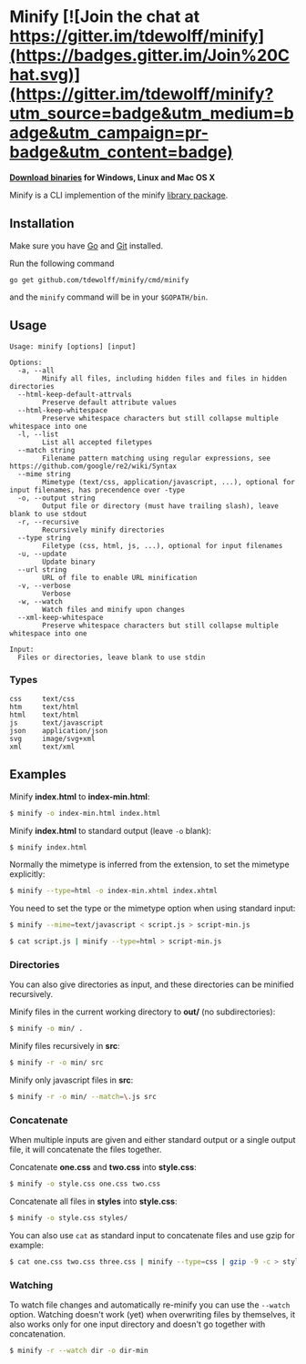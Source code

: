 # Minify [![Join the chat at https://gitter.im/tdewolff/minify](https://badges.gitter.im/Join%20Chat.svg)](https://gitter.im/tdewolff/minify?utm_source=badge&utm_medium=badge&utm_campaign=pr-badge&utm_content=badge)

**[Download binaries](https://dl.equinox.io/tdewolff/minify/stable) for Windows, Linux and Mac OS X**

Minify is a CLI implemention of the minify [library package](https://github.com/tdewolff/minify/blob/master/README.md).

## Installation
Make sure you have [Go](http://golang.org/) and [Git](http://git-scm.com/) installed.

Run the following command

	go get github.com/tdewolff/minify/cmd/minify

and the `minify` command will be in your `$GOPATH/bin`.

## Usage

	Usage: minify [options] [input]

	Options:
	  -a, --all
	        Minify all files, including hidden files and files in hidden directories
	  --html-keep-default-attrvals
	        Preserve default attribute values
	  --html-keep-whitespace
	        Preserve whitespace characters but still collapse multiple whitespace into one
	  -l, --list
	        List all accepted filetypes
	  --match string
	        Filename pattern matching using regular expressions, see https://github.com/google/re2/wiki/Syntax
	  --mime string
	        Mimetype (text/css, application/javascript, ...), optional for input filenames, has precendence over -type
	  -o, --output string
	        Output file or directory (must have trailing slash), leave blank to use stdout
	  -r, --recursive
	        Recursively minify directories
	  --type string
	        Filetype (css, html, js, ...), optional for input filenames
	  -u, --update
	        Update binary
	  --url string
	        URL of file to enable URL minification
	  -v, --verbose
	        Verbose
	  -w, --watch
	        Watch files and minify upon changes
	  --xml-keep-whitespace
	        Preserve whitespace characters but still collapse multiple whitespace into one

	Input:
	  Files or directories, leave blank to use stdin

### Types

	css     text/css
	htm     text/html
	html    text/html
	js      text/javascript
	json    application/json
	svg     image/svg+xml
	xml     text/xml

## Examples
Minify **index.html** to **index-min.html**:
```sh
$ minify -o index-min.html index.html
```

Minify **index.html** to standard output (leave `-o` blank):
```sh
$ minify index.html
```

Normally the mimetype is inferred from the extension, to set the mimetype explicitly:
```sh
$ minify --type=html -o index-min.xhtml index.xhtml
```

You need to set the type or the mimetype option when using standard input:
```sh
$ minify --mime=text/javascript < script.js > script-min.js

$ cat script.js | minify --type=html > script-min.js
```

### Directories
You can also give directories as input, and these directories can be minified recursively.

Minify files in the current working directory to **out/** (no subdirectories):
```sh
$ minify -o min/ .
```

Minify files recursively in **src**:
```sh
$ minify -r -o min/ src
```

Minify only javascript files in **src**:
```sh
$ minify -r -o min/ --match=\.js src
```

### Concatenate
When multiple inputs are given and either standard output or a single output file, it will concatenate the files together.

Concatenate **one.css** and **two.css** into **style.css**:
```sh
$ minify -o style.css one.css two.css
```

Concatenate all files in **styles** into **style.css**:
```sh
$ minify -o style.css styles/
```

You can also use `cat` as standard input to concatenate files and use gzip for example:
```sh
$ cat one.css two.css three.css | minify --type=css | gzip -9 -c > style.css.gz
```

### Watching
To watch file changes and automatically re-minify you can use the `--watch` option. Watching doesn't work (yet) when overwriting files by themselves, it also works only for one input directory and doesn't go together with concatenation.
```sh
$ minify -r --watch dir -o dir-min
```

